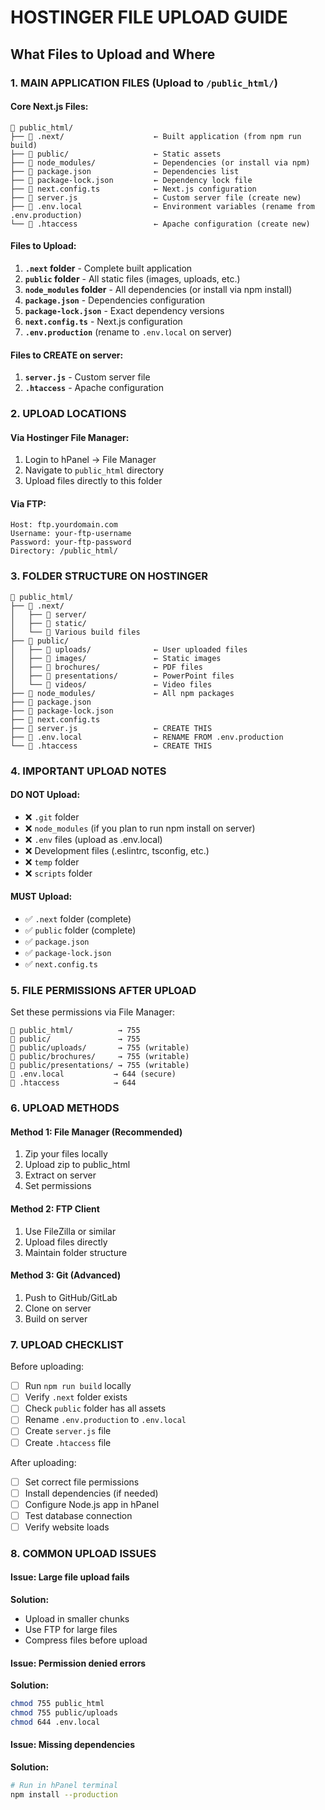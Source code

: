 # HOSTINGER FILE UPLOAD GUIDE

## What Files to Upload and Where

### 1. MAIN APPLICATION FILES (Upload to `/public_html/`)

#### Core Next.js Files:
```
📁 public_html/
├── 📁 .next/                    ← Built application (from npm run build)
├── 📁 public/                   ← Static assets
├── 📁 node_modules/             ← Dependencies (or install via npm)
├── 📄 package.json              ← Dependencies list
├── 📄 package-lock.json         ← Dependency lock file
├── 📄 next.config.ts            ← Next.js configuration
├── 📄 server.js                 ← Custom server file (create new)
├── 📄 .env.local                ← Environment variables (rename from .env.production)
└── 📄 .htaccess                 ← Apache configuration (create new)
```

#### Files to Upload:
1. **`.next` folder** - Complete built application
2. **`public` folder** - All static files (images, uploads, etc.)
3. **`node_modules` folder** - All dependencies (or install via npm install)
4. **`package.json`** - Dependencies configuration
5. **`package-lock.json`** - Exact dependency versions
6. **`next.config.ts`** - Next.js configuration
7. **`.env.production`** (rename to `.env.local` on server)

#### Files to CREATE on server:
1. **`server.js`** - Custom server file
2. **`.htaccess`** - Apache configuration

### 2. UPLOAD LOCATIONS

#### Via Hostinger File Manager:
1. Login to hPanel → File Manager
2. Navigate to `public_html` directory
3. Upload files directly to this folder

#### Via FTP:
```
Host: ftp.yourdomain.com
Username: your-ftp-username
Password: your-ftp-password
Directory: /public_html/
```

### 3. FOLDER STRUCTURE ON HOSTINGER

```
📁 public_html/
├── 📁 .next/
│   ├── 📁 server/
│   ├── 📁 static/
│   └── 📄 Various build files
├── 📁 public/
│   ├── 📁 uploads/              ← User uploaded files
│   ├── 📁 images/               ← Static images
│   ├── 📁 brochures/            ← PDF files
│   ├── 📁 presentations/        ← PowerPoint files
│   └── 📁 videos/               ← Video files
├── 📁 node_modules/             ← All npm packages
├── 📄 package.json
├── 📄 package-lock.json
├── 📄 next.config.ts
├── 📄 server.js                 ← CREATE THIS
├── 📄 .env.local                ← RENAME FROM .env.production
└── 📄 .htaccess                 ← CREATE THIS
```

### 4. IMPORTANT UPLOAD NOTES

#### DO NOT Upload:
- ❌ `.git` folder
- ❌ `node_modules` (if you plan to run npm install on server)
- ❌ `.env` files (upload as .env.local)
- ❌ Development files (.eslintrc, tsconfig, etc.)
- ❌ `temp` folder
- ❌ `scripts` folder

#### MUST Upload:
- ✅ `.next` folder (complete)
- ✅ `public` folder (complete)
- ✅ `package.json`
- ✅ `package-lock.json`
- ✅ `next.config.ts`

### 5. FILE PERMISSIONS AFTER UPLOAD

Set these permissions via File Manager:
```
📁 public_html/          → 755
📁 public/               → 755
📁 public/uploads/       → 755 (writable)
📁 public/brochures/     → 755 (writable)
📁 public/presentations/ → 755 (writable)
📄 .env.local           → 644 (secure)
📄 .htaccess            → 644
```

### 6. UPLOAD METHODS

#### Method 1: File Manager (Recommended)
1. Zip your files locally
2. Upload zip to public_html
3. Extract on server
4. Set permissions

#### Method 2: FTP Client
1. Use FileZilla or similar
2. Upload files directly
3. Maintain folder structure

#### Method 3: Git (Advanced)
1. Push to GitHub/GitLab
2. Clone on server
3. Build on server

### 7. UPLOAD CHECKLIST

Before uploading:
- [ ] Run `npm run build` locally
- [ ] Verify `.next` folder exists
- [ ] Check `public` folder has all assets
- [ ] Rename `.env.production` to `.env.local`
- [ ] Create `server.js` file
- [ ] Create `.htaccess` file

After uploading:
- [ ] Set correct file permissions
- [ ] Install dependencies (if needed)
- [ ] Configure Node.js app in hPanel
- [ ] Test database connection
- [ ] Verify website loads

### 8. COMMON UPLOAD ISSUES

#### Issue: Large file upload fails
**Solution:** 
- Upload in smaller chunks
- Use FTP for large files
- Compress files before upload

#### Issue: Permission denied errors
**Solution:**
```bash
chmod 755 public_html
chmod 755 public/uploads
chmod 644 .env.local
```

#### Issue: Missing dependencies
**Solution:**
```bash
# Run in hPanel terminal
npm install --production
```